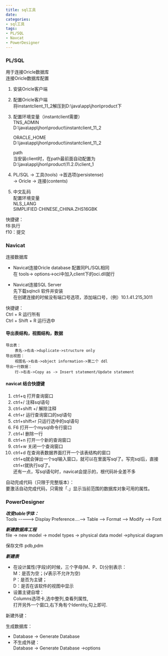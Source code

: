 ```yaml
---
title: sql工具
date:
categories:
- sql工具
tags:
- PL/SQL
- Navcat
- PowerDesigner
---
```


### PL/SQL
用于连接Oricle数据库  
连接Oricle数据库配置  

1. 安装Oricle客户端  

2. 配置Oricle客户端  
	将instantclient_11_2解压到D:\java\app\jhon\product下

3. 配置环境变量（instantclient需要）  
	TNS_ADMIN  
	D:\java\app\jhon\product\instantclient_11_2  

	ORACLE_HOME  
	D:\java\app\jhon\product\instantclient_11_2  

	path  
	当安装client时，在path最前面自动配置为  
	D:\java\app\jhon\product\11.2.0\client_1  
	
4. PL/SQL -> 工具(tools) ->首选项(persistense)  
	-> Oricle -> 连接(contents)  

5. 中文乱码  
	配置环境变量  
	NLS_LANG  
	SIMPLIFIED CHINESE_CHINA.ZHS16GBK  
  

快捷键：  
	f8:执行  
	f10：提交  
	
### Navicat

连接数据库  
- Navicat连接Oricle database 配置同PL/SQL相同  
	在 tools-> options->oci中加入client下的oci.dll就行  
	
- Navicat连接SQL Server  
	先下载sqlncli 软件并安装  
	在创建连接的时候没有端口号选项，添加端口号，（例）10.1.41.215,3011  


快捷键：  
	Ctrl + R 运行所有  
	Ctrl + Shift + R 运行选中  

#### 导出表结构，视图结构，数据  
	导出表：  
		表名->右击->duplicate->structure only  
	导出视图：  
		视图名->右击->object information->第二个 ddl   
	导出一行数据：  
		行->右击->Copy as -> Insert statement/Update statement  

#### navicat 结合快捷键
1. ctrl+q 打开查询窗口  
2. ctrl+/ 注释sql语句  
3. ctrl+shift +/ 解除注释  
4. ctrl+r 运行查询窗口的sql语句  
5. ctrl+shift+r 只运行选中的sql语句  
6. F6 打开一个mysql命令行窗口  
7. ctrl+l 删除一行  
8. ctrl+n 打开一个新的查询窗口  
9. ctrl+w 关闭一个查询窗口  
10. ctrl+d 在查询表数据界面打开一个该表结构的窗口  
ctrl+q就会弹出一个sql输入窗口，就可以在里面写sql了。写完sql后，直接ctrl+r就执行sql了。  
还有一点，写sql语句时，navicat会提示的，根代码补全差不多  

自动完成代码（只限于完整版本）：  
要激活自动完成代码，只需按「.」显示当前范围的数据库对象可用的属性。  

### PowerDesigner

***改变table字体：***  
Tools -----> Display Preference....--> Table --> Format --> Modify --> Font  

***新建数据库工程***  
file -> new model -> model types -> physical data model
->physical diagram

保存文件 pdb,pdm  

***新建表***
- 在设计属性(字段)的时候，三个字母(M、P、D)分别表示：  
	M：是否为空；(√表示不允许为空)  
	P：是否为主键；  
	D：是否在该软件的视图中显示  
- 设置主键自增：  
	Columns选项卡,选中整列,查看列属性,  
	打开另外一个窗口,右下角有个Identity,勾上即可.  

新建外键：    

生成数据库：    
- Database -> Generate Database    
- 不生成外键：  
   Database -> Generate Database ->options   
